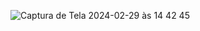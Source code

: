 ![Captura de Tela 2024-02-29 às 14 42 45](https://github.com/thalitaasuzy/pdm-2/assets/112733274/b0340de8-664d-4e22-a983-5b04926317c2)
